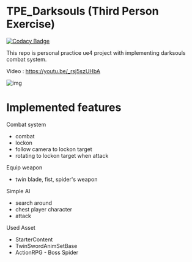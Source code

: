 TPE_Darksouls (Third Person Exercise)
=================================

[![Codacy Badge](https://api.codacy.com/project/badge/Grade/111b40244e8c4f9d950db9bee9572ef3)](https://app.codacy.com/app/ssapo/TPE_Darksouls?utm_source=github.com&utm_medium=referral&utm_content=ssapo/TPE_Darksouls&utm_campaign=Badge_Grade_Dashboard)

This repo is personal practice ue4 project with implementing darksouls combat system.

Video : <https://youtu.be/_rsj5szUHbA>



![img](https://i.imgur.com/BWFGq6w.png)


Implemented features
====================
Combat system
- combat
- lockon
- follow camera to lockon target
- rotating to lockon target when attack

Equip weapon
- twin blade, fist, spider's weapon

Simple AI
- search around
- chest player character
- attack

Used Asset
- StarterContent
- TwinSwordAnimSetBase
- ActionRPG - Boss Spider 
